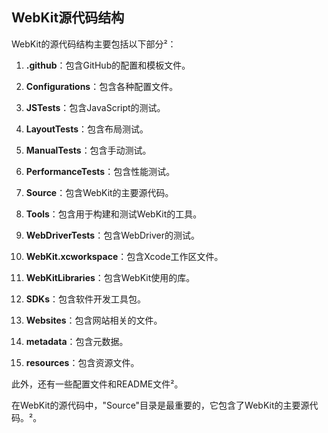 ## WebKit源代码结构

WebKit的源代码结构主要包括以下部分²：

1. **.github**：包含GitHub的配置和模板文件。

2. **Configurations**：包含各种配置文件。

3. **JSTests**：包含JavaScript的测试。

4. **LayoutTests**：包含布局测试。

5. **ManualTests**：包含手动测试。

6. **PerformanceTests**：包含性能测试。

7. **Source**：包含WebKit的主要源代码。

8. **Tools**：包含用于构建和测试WebKit的工具。

9. **WebDriverTests**：包含WebDriver的测试。

10. **WebKit.xcworkspace**：包含Xcode工作区文件。

11. **WebKitLibraries**：包含WebKit使用的库。

12. **SDKs**：包含软件开发工具包。

13. **Websites**：包含网站相关的文件。

14. **metadata**：包含元数据。

15. **resources**：包含资源文件。

此外，还有一些配置文件和README文件²。

在WebKit的源代码中，"Source"目录是最重要的，它包含了WebKit的主要源代码。²。
